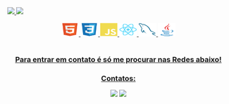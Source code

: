 
 
 <div>
   <a href="https://github.com/alexsilva1984">
   <img height="175em" src="https://github-readme-stats.vercel.app/api?username=alexsilva1984&show_icons=true&theme=tokyonight&include_all_commits=true&count_private=true"/>
   <img height="180em" src="https://github-readme-stats.vercel.app/api/top-langs/?username=alexsilva1984&layout=compact&langs_count=6&theme=tokyonight"/>

</div>
<div style="display: inline_block" align="center"><br>
  <img alt="Alex-HTML" height="30" width="40" src="https://raw.githubusercontent.com/devicons/devicon/master/icons/html5/html5-original.svg">
  <img alt="Alex-CSS" height="30" width="40" src="https://raw.githubusercontent.com/devicons/devicon/master/icons/css3/css3-original.svg"> 
  <img alt="Alex-Js" height="30" width="40" src="https://raw.githubusercontent.com/devicons/devicon/master/icons/javascript/javascript-plain.svg">
  <img alt="Alex-React" height="30" width="40" src="https://raw.githubusercontent.com/devicons/devicon/master/icons/react/react-original.svg">
  <img alt="Alexa-React" height="30" width="40" src="https://raw.githubusercontent.com/devicons/devicon/master/icons/mysql/mysql-original.svg">
  <img alt="Alex-React" height="30" width="40" src="https://raw.githubusercontent.com/devicons/devicon/master/icons/java/java-original.svg">
</div>
 
 <br>
 <div style="display: inline_block" align="center">
 
  ### Para entrar em contato é só me procurar nas Redes abaixo! 
 
<div> 
  

  <div align="center"> 
  <h3>Contatos:</h3>
  <a href="https://www.linkedin.com/in/alexsilva1984" target="_blank"><img src="https://img.shields.io/badge/-LinkedIn-%230077B5?style=for-the-badge&logo=linkedin&logoColor=white" target="_blank"></a> 
  <a href = "mailto:alex.cms1984@gmail.com"><img src="https://img.shields.io/badge/Gmail-D14836?style=for-the-badge&logo=gmail&logoColor=white" target="_blank"></a>
</div>
 

</div>

